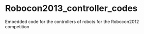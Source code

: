 # Robocon2013_controller_codes
Embedded code for the controllers of robots for the Robocon2012 competition
